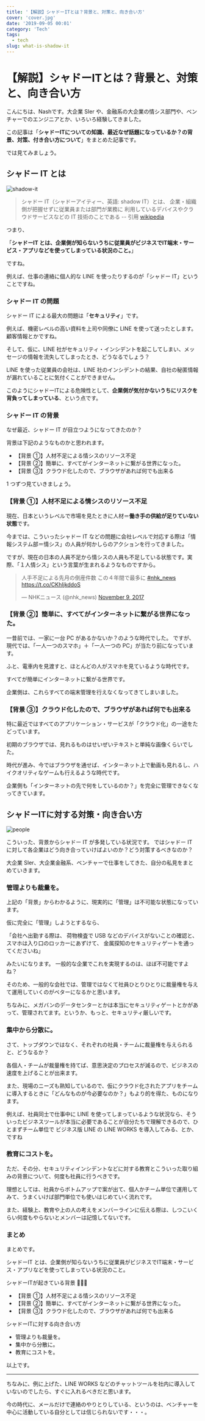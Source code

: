 ```yaml
---
title: '【解説】シャドーITとは？背景と、対策と、向き合い方'
cover: 'cover.jpg'
date: '2019-09-05 00:01'
category: 'Tech'
tags:
  - tech
slug: what-is-shadow-it
---
```


# 【解説】シャドーITとは？背景と、対策と、向き合い方

こんにちは、Nashです。大企業 SIer や、金融系の大企業の情シス部門や、ベンチャーでのエンジニアとか、いろいろ経験してきました。

この記事は「**シャドーITについての知識、最近なぜ話題になっているか？の背景、対策、付き合い方について**」をまとめた記事です。

では見てみましょう。

## シャドー IT とは

![shadow-it](cover.jpg)

> シャドー IT（シャドーアイティー、英語: shadow IT）とは、
> 企業・組織側が把握せずに従業員または部門が業務に
> 利用しているデバイスやクラウドサービスなどの IT 技術のことである
> -- 引用 [wikipedia](https://ja.wikipedia.org/wiki/シャドーIT)

つまり、

「**シャドーIT とは、企業側が知らないうちに従業員がビジネスでIT端末・サービス・アプリなどを使ってしまっている状況のこと。**」

ですね。

例えば、仕事の連絡に個人的な LINE を使ったりするのが「シャドー IT」ということですね。

### シャドー IT の問題

シャドー IT による最大の問題は「**セキュリティ**」です。

例えば、機密レベルの高い資料を上司や同僚に LINE を使って送ったとします。顧客情報とかですね。

そして、仮に、LINE 社がセキュリティ・インシデントを起こしてしまい、メッセージの情報を流失してしまったとき、どうなるでしょう？

LINE を使った従業員の会社は、LINE 社のインシデントの結果、自社の秘匿情報が漏れていることに気付くことができません。

このようにシャドーITによる危険性として、**企業側が気付かないうちにリスクを背負ってしまっている**、という点です。

### シャドー IT の背景

なぜ最近、シャドー IT が目立つようになってきたのか？

背景は下記のようなものかと思われます。

- 【背景 ①】人材不足による情シスのリソース不足
- 【背景 ②】簡単に、すべてがインターネットに繋がる世界になった。
- 【背景 ③】クラウド化したので、ブラウザがあれば何でも出来る

1 つずつ見ていきましょう。

### 【背景 ①】人材不足による情シスのリソース不足

現在、日本というレベルで市場を見たときに人材＝**働き手の供給が足りていない状態**です。

今までは、こういったシャドー IT などの問題に会社レベルで対応する際は「情報システム部＝情シス」の人員が何かしらのアクションを行ってきました。

ですが、現在の日本の人員不足から情シスの人員も不足している状態です。実際、「１人情シス」という言葉が生まれるようなものですから。

<!-- Twitter -->
<blockquote class="twitter-tweet"><p lang="ja" dir="ltr">人手不足による先月の倒産件数 この４年間で最多に <a href="https://twitter.com/hashtag/nhk_news?src=hash&amp;ref_src=twsrc%5Etfw">#nhk_news</a> <a href="https://t.co/CKhIjkddoS">https://t.co/CKhIjkddoS</a></p>&mdash; NHKニュース (@nhk_news) <a href="https://twitter.com/nhk_news/status/928512233872773120?ref_src=twsrc%5Etfw">November 9, 2017</a></blockquote> <script async src="https://platform.twitter.com/widgets.js" charset="utf-8"></script>

### 【背景 ②】簡単に、すべてがインターネットに繋がる世界になった。

一昔前では、一家に一台 PC があるかないか？のような時代でした。
ですが、現代では、「一人一つのスマホ」＋「一人一つの PC」が当たり前になっています。

ふと、電車内を見渡すと、ほとんどの人がスマホを見ているような時代です。

すべてが簡単にインターネットに繋がる世界です。

企業側は、これらすべての端末管理を行えなくなってきてしまいました。

### 【背景 ③】クラウド化したので、ブラウザがあれば何でも出来る

特に最近ではすべてのアプリケーション・サービスが「クラウド化」の一途をたどっています。

初期のブラウザでは、見れるものはせいぜいテキストと単純な画像くらいでした。

時代が進み、今ではブラウザを通せば、インターネット上で動画も見れるし、ハイクオリティなゲームも行えるような時代です。

企業側も「インターネットの先で何をしているのか？」を完全に管理できなくなってきています。


## シャドーITに対する対策・向き合い方

![people](1.jpg)

こういった、背景からシャドー IT が多発している状況です。
ではシャドー IT に対して各企業はどう向き合っていけばよいのか？どう対策するべきなのか？

大企業 SIer、大企業金融系、ベンチャーで仕事をしてきた、自分の私見をまとめていきます。

### 管理よりも裁量を。

上記の「背景」からわかるように、現実的に「管理」は不可能な状態になっています。

仮に完全に「管理」しようとするなら、

「会社へ出勤する際は、
荷物検査で USB などのデバイスがないことの確認と、
スマホは入り口のロッカーにあずけて、
金属探知のセキュリティゲートを通ってくださいね」

みたいになります。
一般的な企業でこれを実現するのは、ほぼ不可能ですよね？

そのため、一般的な会社では、管理ではなくて社員ひとりひとりに裁量権を与えて運用していくのがベターになるかと思います。

ちなみに、メガバンのデータセンターとかは本当にセキュリティゲートとかがあって、管理されてます。というか、もっと、セキュリティ厳しいです。

### 集中から分散に。

さて、トップダウンではなく、それぞれの社員・チームに裁量権を与えられると、どうなるか？

各個人・チームが裁量権を持てば、意思決定のプロセスが減るので、ビジネスの速度を上げることが出来ます。

また、現場のニーズも熟知しているので、仮にクラウド化されたアプリをチームに導入するときに「どんなものが今必要なのか？」もより的を得た、ものになります。

例えば、社員同士で仕事中に LINE を使ってしまっているような状況なら、そういったビジネスツールが本当に必要であることが自分たちで理解できるので、ひとまずチーム単位で ビジネス版 LINE の LINE WORKS を導入してみる、とか、ですね

### 教育にコストを。

ただ、その分、セキュリティインシデントなどに対する教育とこういった取り組みの背景について、何度も社員に行うべきです。

理想としては、社員からボトムアップで案が出て、個人かチーム単位で運用してみて、うまくいけば部門単位でも使いはじめていく流れです。

また、経験上、教育や上の人の考えをメンバーラインに伝える際は、しつこいくらい何度もやらないとメンバーは記憶してないです。

### まとめ

まとめです。

シャドーIT とは、企業側が知らないうちに従業員がビジネスでIT端末・サービス・アプリなどを使ってしまっている状況のこと。

シャドーITが起きている背景

- 【背景 ①】人材不足による情シスのリソース不足
- 【背景 ②】簡単に、すべてがインターネットに繋がる世界になった。
- 【背景 ③】クラウド化したので、ブラウザがあれば何でも出来る


シャドーITに対する向き合い方

- 管理よりも裁量を。
- 集中から分散に。
- 教育にコストを。

以上です。

---

ちなみに、例に上げた、LINE WORKS などのチャットツールを社内に導入していないのでしたら、すぐに入れるべきだと思います。

今の時代に、メールだけで連絡のやりとりしている、というのは、ベンチャーを中心に活動している自分としては信じられないです・・・。

